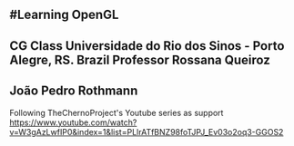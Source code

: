 #Learning OpenGL
---
CG Class
Universidade do Rio dos Sinos - Porto Alegre, RS. Brazil
Professor Rossana Queiroz
---
João Pedro Rothmann
---
Following TheChernoProject's Youtube series as support
https://www.youtube.com/watch?v=W3gAzLwfIP0&index=1&list=PLlrATfBNZ98foTJPJ_Ev03o2oq3-GGOS2
